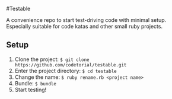 #Testable

A convenience repo to start test-driving code with minimal setup.   
Especially suitable for code katas and other small ruby projects.  

## Setup

1. Clone the project: `$ git clone https://github.com/codetorial/testable.git`
2. Enter the project directory: `$ cd testable`
3. Change the name: `$ ruby rename.rb <project name>`
4. Bundle: `$ bundle`
5. Start testing!
